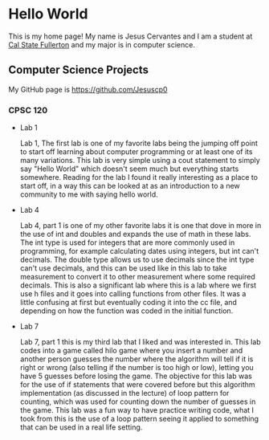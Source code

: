 # Hello World

This is my home page! My name is Jesus Cervantes and I am a student at [Cal State Fullerton](http://www.fullerton.edu/)
and my major is in computer science.

## Computer Science Projects

My GitHub page is https://github.com/Jesuscp0
### CPSC 120

* Lab 1

    Lab 1, The first lab is one of my favorite labs being the jumping off point to start off learning about computer programming or at least one of its many variations. This lab is very simple using a cout statement to simply say "Hello World" which doesn't seem much but everything starts somewhere. Reading for the lab I found it really interesting as a place to start off, in a way this can be looked at as an introduction to a new community to me with saying hello world.


* Lab 4

   Lab 4, part 1 is one of my other favorite labs it is one that dove in more in the use of int and doubles and expands the use of math in these labs. The int type is used for integers that are more commonly used in programming, for example calculating dates using integers, but int can't decimals. The double type allows us to use decimals since the int type can't use decimals, and this can be used like in this lab to take measurement to convert it to other measurement where some required decimals. This is also a significant lab where this is a lab where we first use h files and it goes into calling functions from other files. It was a little confusing at first but eventually coding it into the cc file, and depending on how the function was coded in the initial function.


* Lab 7

    Lab 7, part 1 this is my third lab that I liked and was interested in. This lab codes into a game called hilo game where you insert a number and another person guesses the number where the algorithm will tell if it is right or wrong (also telling if the number is too high or low), letting you have 5 guesses before losing the game. The objective for this lab was for the use of if statements that were covered before but this algorithm implementation (as discussed in the lecture) of loop pattern for counting, which was used for counting down the number of guesses in the game. This lab was a fun way to have practice writing code, what I took from this is the use of a loop pattern seeing it applied to something that can be used in a real life setting.
